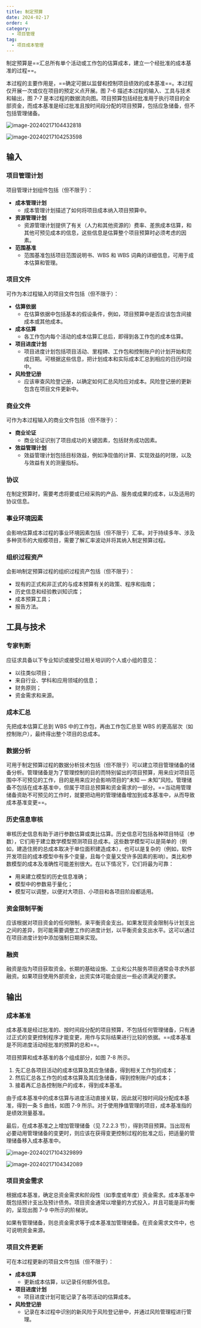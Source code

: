 ```yaml
---
title: 制定预算
date: 2024-02-17
order: 4
category:
  - 项目管理
tag:
  - 项目成本管理
---
```


制定预算是==汇总所有单个活动或工作包的估算成本，建立一个经批准的成本基准的过程==。

本过程的主要作用是，==确定可据以监督和控制项目绩效的成本基准==。本过程仅开展一次或仅在项目的预定义点开展。图 7-6 描述本过程的输入、工具与技术和输出，图 7-7 是本过程的数据流向图。项目预算包括经批准用于执行项目的全部资金，而成本基准是经过批准且按时间段分配的项目预算，包括应急储备，但不包括管理储备。

![image-20240217104432818](https://raw.githubusercontent.com/GodX-18/picBed/main/image-20240217104432818.png)

![image-20240217104253598](https://raw.githubusercontent.com/GodX-18/picBed/main/image-20240217104253598.png)

## 输入

### 项目管理计划

项目管理计划组件包括（但不限于）：

* **成本管理计划**
  * 成本管理计划描述了如何将项目成本纳入项目预算中。
* **资源管理计划**
  * 资源管理计划提供了有关（人力和其他资源的）费率、差旅成本估算，和其他可预见成本的信息，这些信息是估算整个项目预算时必须考虑的因素。
* **范围基准**
  * 范围基准包括项目范围说明书、WBS 和 WBS 词典的详细信息，可用于成本估算和管理。

### 项目文件

可作为本过程输入的项目文件包括（但不限于）：

* **估算依据**
  * 在估算依据中包括基本的假设条件，例如，项目预算中是否应该包含间接成本或其他成本。
* **成本估算**
  * 各工作包内每个活动的成本估算汇总后，即得到各工作包的成本估算。
* **项目进度计划**
  * 项目进度计划包括项目活动、里程碑、工作包和控制账户的计划开始和完成日期。可根据这些信息，把计划成本和实际成本汇总到相应的日历时段中。
* **风险登记册**
  * 应该审查风险登记册，以确定如何汇总风险应对成本。风险登记册的更新包含在项目文件更新中。

### 商业文件

可作为本过程输入的商业文件包括（但不限于）：

* **商业论证**
  * 商业论证识别了项目成功的关键因素，包括财务成功因素。
* **效益管理计划**
  *  效益管理计划包括目标效益，例如净现值的计算、实现效益的时限，以及与效益有关的测量指标。

### 协议

在制定预算时，需要考虑将要或已经采购的产品、服务或成果的成本，以及适用的协议信息。

### 事业环境因素

会影响估算成本过程的事业环境因素包括（但不限于）汇率。对于持续多年、涉及多种货币的大规模项目，需要了解汇率波动并将其纳入制定预算过程。

### 组织过程资产

会影响制定预算过程的组织过程资产包括（但不限于）：

* 现有的正式和非正式的与成本预算有关的政策、程序和指南；
* 历史信息和经验教训知识库；
* 成本预算工具；
* 报告方法。

## 工具与技术

### 专家判断

应征求具备以下专业知识或接受过相关培训的个人或小组的意见：

* 以往类似项目；
* 来自行业、学科和应用领域的信息；
* 财务原则；
* 资金需求和来源。

### 成本汇总

先把成本估算汇总到 WBS 中的工作包，再由工作包汇总至 WBS 的更高层次（如控制账户），最终得出整个项目的总成本。

### 数据分析

可用于制定预算过程的数据分析技术包括（但不限于）可以建立项目管理储备的储备分析。管理储备是为了管理控制的目的而特别留出的项目预算，用来应对项目范围中不可预见的工作，目的是用来应对会影响项目的“未知 — 未知”风险。管理储备不包括在成本基准中，但属于项目总预算和资金需求的一部分。==当动用管理储备资助不可预见的工作时，就要把动用的管理储备增加到成本基准中，从而导致成本基准变更==。

### 历史信息审核

审核历史信息有助于进行参数估算或类比估算。历史信息可包括各种项目特征（参数），它们用于建立数学模型预测项目总成本。这些数学模型可以是简单的（例如，建造住房的总成本取决于单位面积建造成本），也可以是复杂的（例如，软件开发项目的成本模型中有多个变量，且每个变量又受许多因素的影响）。类比和参数模型的成本及准确性可能差别很大。在以下情况下，它们将最为可靠：

* 用来建立模型的历史信息准确；
* 模型中的参数易于量化；
* 模型可以调整，以便对大项目、小项目和各项目阶段都适用。

### 资金限制平衡

应该根据对项目资金的任何限制，来平衡资金支出。如果发现资金限制与计划支出之间的差异，则可能需要调整工作的进度计划，以平衡资金支出水平。这可以通过在项目进度计划中添加强制日期来实现。

### 融资

融资是指为项目获取资金。长期的基础设施、工业和公共服务项目通常会寻求外部融资。如果项目使用外部资金，出资实体可能会提出一些必须满足的要求。

## 输出

### 成本基准

成本基准是经过批准的、按时间段分配的项目预算，不包括任何管理储备，只有通过正式的变更控制程序才能变更，用作与实际结果进行比较的依据。==成本基准是不同进度活动经批准的预算的总和==。

项目预算和成本基准的各个组成部分，如图 7-8 所示。

1. 先汇总各项目活动的成本估算及其应急储备，得到相关工作包的成本；
2. 然后汇总各工作包的成本估算及其应急储备，得到控制账户的成本；
3. 接着再汇总各控制账户的成本，得到成本基准。

由于成本基准中的成本估算与进度活动直接关联，因此就可按时间段分配成本基准，得到一条 S 曲线，如图 7-9 所示。对于使用挣值管理的项目，成本基准指的是绩效测量基准。

最后，在成本基准之上增加管理储备（见 7.2.2.3 节），得到项目预算。当出现有必要动用管理储备的变更时，则应该在获得变更控制过程的批准之后，把适量的管理储备移入成本基准中。

![image-20240217104329899](https://raw.githubusercontent.com/GodX-18/picBed/main/image-20240217104329899.png)

![image-20240217104342089](https://raw.githubusercontent.com/GodX-18/picBed/main/image-20240217104342089.png)

### 项目资金需求

根据成本基准，确定总资金需求和阶段性（如季度或年度）资金需求。成本基准中既包括预计支出及预计债务。项目资金通常以增量的方式投入，并且可能是非均衡的，呈现出图 7-9 中所示的阶梯状。

如果有管理储备，则总资金需求等于成本基准加管理储备。在资金需求文件中，也可说明资金来源。

### 项目文件更新

可在本过程更新的项目文件包括（但不限于）：

* **成本估算**
  * 更新成本估算，以记录任何额外信息。
* **项目进度计划**
  * 项目进度计划可能记录了各项活动的估算成本。
* **风险登记册**
  * 记录在本过程中识别的新风险于风险登记册中，并通过风险管理程进行管理。